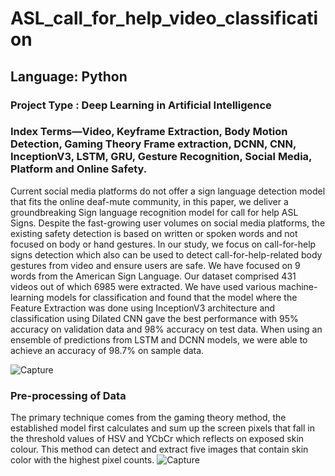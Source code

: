 # ASL_call_for_help_video_classification
## Language: Python 
### Project Type : Deep Learning in Artificial Intelligence 
### Index Terms—Video, Keyframe Extraction, Body Motion Detection, Gaming Theory Frame extraction, DCNN, CNN, InceptionV3, LSTM, GRU, Gesture Recognition, Social Media, Platform and Online Safety.

Current social media platforms do not offer a sign language detection model that fits the online deaf-mute community, in this paper, we deliver a groundbreaking Sign language
recognition model for call for help ASL Signs. Despite the fast-growing user volumes on social media platforms, the existing safety detection is based on written or spoken words and not
focused on body or hand gestures. In our study, we focus on call-for-help signs detection which also can be used to detect call-for-help-related body gestures from video and ensure users are safe.
We have focused on 9 words from the American Sign Language. Our dataset comprised 431 videos out of which 6985 were extracted. We have used various machine-learning
models for classification and found that the model where the Feature Extraction was done using InceptionV3 architecture and classification using Dilated CNN gave the best performance with 95% accuracy on validation data and 98% accuracy on
test data. When using an ensemble of predictions from LSTM and DCNN models, we were able to achieve an accuracy of 98.7% on sample data. 


![Capture](https://github.com/Karincheong/August-2020-WaiLEARN-Female-Employment-Analysis/assets/68969621/2fb500c5-b9bf-4ac6-a124-61b9b70e1786)



### Pre-processing of Data
The primary technique comes from the gaming theory method, the established model first calculates and sum up the
screen pixels that fall in the threshold values of HSV and
YCbCr which reflects on exposed skin colour. This method
can detect and extract five images that contain skin color
with the highest pixel counts. 
![Capture](https://github.com/Karincheong/August-2020-WaiLEARN-Female-Employment-Analysis/assets/68969621/65d4905a-fde5-44c8-81a6-57632a80130b)
